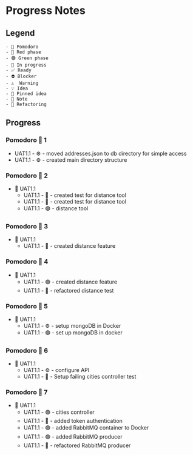 # Progress Notes

## Legend

```
- 🍅 Pomodoro
- 🔴 Red phase
- 🟢 Green phase
- 🚧 In progress
- ✅ Ready
- ⛔ Blocker
- ⚠  Warning
- 💡 Idea
- 📌 Pinned idea
- 📝 Note
- 🔨 Refactoring
```

## Progress

### Pomodoro 🍅 1

  - UAT1.1 -  ⚙ - moved addresses.json to db directory for simple access
  - UAT1.1 -  ⚙ - created main directory structure

### Pomodoro 🍅 2

- 🚧 UAT1.1
  - UAT1.1 -  🔴 - created test for distance tool
  - UAT1.1 -  🔴 - created test for distance tool
  - UAT1.1 -  🟢 - distance tool

### Pomodoro 🍅 3

- 🚧 UAT1.1
  - UAT1.1 -  🔴 - created distance feature

### Pomodoro 🍅 4

- 🚧 UAT1.1
  - UAT1.1 -  🟢 - created distance feature
  - UAT1.1 -  🔨 - refactored distance test

### Pomodoro 🍅 5

- 🚧 UAT1.1
  - UAT1.1 -  ⚙ - setup mongoDB in Docker
  - UAT1.1 -  🟢 - set up mongoDB in docker

### Pomodoro 🍅 6

- 🚧 UAT1.1
  - UAT1.1 -  ⚙ - configure API
  - UAT1.1 -  🔴 - Setup failing cities controller test

### Pomodoro 🍅 7

- 🚧 UAT1.1
  - UAT1.1 -  🟢 - cities controller
  - UAT1.1 -  🔴 - added token authentication
  - UAT1.1 -  🟢 - added RabbitMQ container to Docker
  - UAT1.1 -  🟢 - added RabbitMQ producer
  - UAT1.1 -  🔨 - refactored RabbitMQ producer
